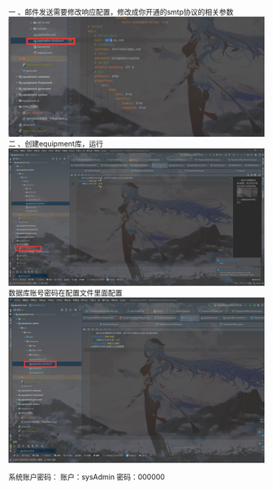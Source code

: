 一 、邮件发送需要修改响应配置，修改成你开通的smtp协议的相关参数
![img.png](img.png)
二 、创建equipment库，运行
![img_1.png](img_1.png)
数据库账号密码在配置文件里面配置
![img_2.png](img_2.png)


系统账户密码：
账户：sysAdmin
密码：000000
